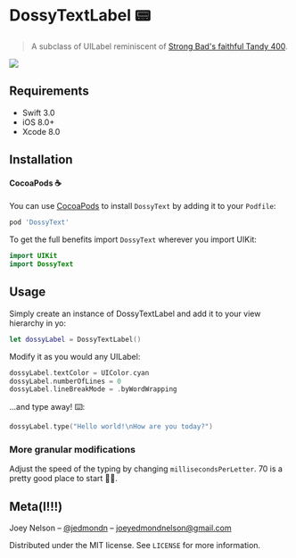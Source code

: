 # DossyTextLabel 📟
> A subclass of UILabel reminiscent of [Strong Bad's faithful Tandy 400](http://www.homestarrunner.com/sbemail10.html).


![](https://media.giphy.com/media/b7HBTefES2Rpe/giphy.gif)



## Requirements

- Swift 3.0
- iOS 8.0+
- Xcode 8.0

## Installation

#### CocoaPods ☕️
You can use [CocoaPods](http://cocoapods.org/) to install `DossyText` by adding it to your `Podfile`:

```ruby
pod 'DossyText'
```

To get the full benefits import `DossyText` wherever you import UIKit:

``` swift
import UIKit
import DossyText
```

## Usage

Simply create an instance of DossyTextLabel and add it to your view hierarchy in yo:
```swift
let dossyLabel = DossyTextLabel()
```

Modify it as you would any UILabel:
```swift
dossyLabel.textColor = UIColor.cyan
dossyLabel.numberOfLines = 0
dossyLabel.lineBreakMode = .byWordWrapping
```


...and type away! ⌨️:
```swift
dossyLabel.type("Hello world!\nHow are you today?")
```

### More granular modifications

Adjust the speed of the typing by changing ```millisecondsPerLetter```. 70 is a pretty good place to start 🏃🏼.

## Meta(l!!!)

Joey Nelson – [@jedmondn](https://twitter.com/jedmondn) – joeyedmondnelson@gmail.com

Distributed under the MIT license. See ``LICENSE`` for more information.
